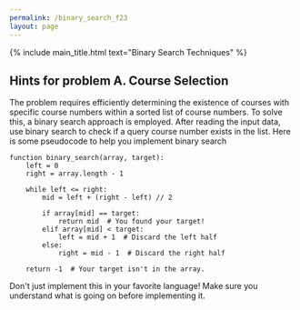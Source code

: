 ```yaml
---
permalink: /binary_search_f23
layout: page
---
```


{% include main_title.html text="Binary Search Techniques" %}

## Hints for problem A. Course Selection

The problem requires efficiently determining the existence of courses with specific course numbers within a sorted list of course numbers. To solve this, a binary search approach is employed. After reading the input data, use binary search to check if a query course number exists in the list. Here is some pseudocode to help you implement binary search

<pre><code class="bg-light p-3">function binary_search(array, target):
    left = 0
    right = array.length - 1
    
    while left <= right:
        mid = left + (right - left) // 2
        
        if array[mid] == target:
            return mid  # You found your target!
        elif array[mid] < target:
            left = mid + 1  # Discard the left half
        else:
            right = mid - 1  # Discard the right half
    
    return -1  # Your target isn't in the array.</code></pre>

Don't just implement this in your favorite language! Make sure you understand what is going on before implementing it.
